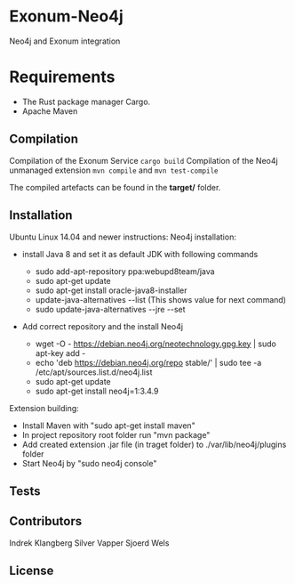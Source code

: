 # Exonum-Neo4j
Neo4j and Exonum integration

# Requirements
- The Rust package manager Cargo.
- Apache Maven

## Compilation
Compilation of the Exonum Service ```cargo build```
Compilation of the Neo4j unmanaged extension ```mvn compile``` and ```mvn test-compile```

The compiled artefacts can be found in the **target/**  folder.

## Installation
Ubuntu Linux 14.04 and newer instructions:
Neo4j installation:
- install Java 8 and set it as default JDK with following commands
    - sudo add-apt-repository ppa:webupd8team/java
    - sudo apt-get update
    - sudo apt-get install oracle-java8-installer
    - update-java-alternatives --list               (This shows <java8name> value for next command)
    - sudo update-java-alternatives --jre --set <java8name> 
 
- Add correct repository and the install Neo4j
    - wget -O - https://debian.neo4j.org/neotechnology.gpg.key | sudo apt-key add -
    - echo 'deb https://debian.neo4j.org/repo stable/' | sudo tee -a /etc/apt/sources.list.d/neo4j.list
    - sudo apt-get update
    - sudo apt-get install neo4j=1:3.4.9

Extension building:
- Install Maven with "sudo apt-get install maven"
- In project repository root folder run "mvn package"
- Add created extension .jar file (in traget folder) to  ./var/lib/neo4j/plugins folder
- Start Neo4j by "sudo neo4j console"

## Tests

## Contributors
Indrek Klangberg
Silver Vapper
Sjoerd Wels
 
## License
